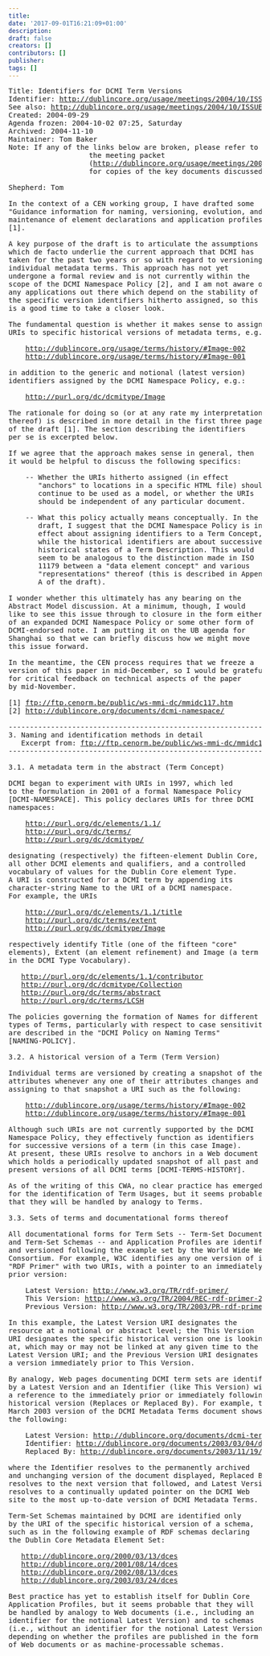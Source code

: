 ```yaml
---
title: 
date: '2017-09-01T16:21:09+01:00'
description: 
draft: false
creators: []
contributors: []
publisher: 
tags: []
---
```


<pre>
Title: Identifiers for DCMI Term Versions
Identifier: <a href="/usage/meetings/2004/10/ISSUES/version-identifiers/">http://dublincore.org/usage/meetings/2004/10/ISSUES/version-identifiers/</a>
See also: <a href="/usage/meetings/2004/10/ISSUES/">http://dublincore.org/usage/meetings/2004/10/ISSUES/</a>
Created: 2004-09-29
Agenda frozen: 2004-10-02 07:25, Saturday
Archived: 2004-11-10
Maintainer: Tom Baker
Note: If any of the links below are broken, please refer to 
                   the meeting packet
                   (<a href="/usage/meetings/2004/10/Meeting-packet.pdf">http://dublincore.org/usage/meetings/2004/10/Meeting-packet.pdf</a>) 
                   for copies of the key documents discussed at the meeting.

Shepherd: Tom

In the context of a CEN working group, I have drafted some
"Guidance information for naming, versioning, evolution, and
maintenance of element declarations and application profiles"
[1].

A key purpose of the draft is to articulate the assumptions
which de facto underlie the current approach that DCMI has
taken for the past two years or so with regard to versioning
individual metadata terms. This approach has not yet
undergone a formal review and is not currently within the
scope of the DCMI Namespace Policy [2], and I am not aware of
any applications out there which depend on the stability of
the specific version identifiers hitherto assigned, so this
is a good time to take a closer look.

The fundamental question is whether it makes sense to assign
URIs to specific historical versions of metadata terms, e.g.:

    <a href="/usage/terms/history/#Image-002">http://dublincore.org/usage/terms/history/#Image-002</a>
    <a href="/usage/terms/history/#Image-001">http://dublincore.org/usage/terms/history/#Image-001</a>

in addition to the generic and notional (latest version)
identifiers assigned by the DCMI Namespace Policy, e.g.:

    <a href="http://purl.org/dc/dcmitype/Image">http://purl.org/dc/dcmitype/Image</a>

The rationale for doing so (or at any rate my interpretation
thereof) is described in more detail in the first three pages
of the draft [1]. The section describing the identifiers
per se is excerpted below.

If we agree that the approach makes sense in general, then
it would be helpful to discuss the following specifics:

    -- Whether the URIs hitherto assigned (in effect
       "anchors" to locations in a specific HTML file) should
       continue to be used as a model, or whether the URIs
       should be independent of any particular document.

    -- What this policy actually means conceptually. In the
       draft, I suggest that the DCMI Namespace Policy is in
       effect about assigning identifiers to a Term Concept,
       while the historical identifiers are about successive
       historical states of a Term Description. This would
       seem to be analogous to the distinction made in ISO
       11179 between a "data element concept" and various
       "representations" thereof (this is described in Appendix
       A of the draft).

I wonder whether this ultimately has any bearing on the
Abstract Model discussion. At a minimum, though, I would
like to see this issue through to closure in the form either
of an expanded DCMI Namespace Policy or some other form of
DCMI-endorsed note. I am putting it on the UB agenda for
Shanghai so that we can briefly discuss how we might move
this issue forward.

In the meantime, the CEN process requires that we freeze a
version of this paper in mid-December, so I would be grateful
for critical feedback on technical aspects of the paper
by mid-November.

[1] <a href="ftp://ftp.cenorm.be/public/ws-mmi-dc/mmidc117.htm">ftp://ftp.cenorm.be/public/ws-mmi-dc/mmidc117.htm</a>
[2] <a href="/documents/dcmi-namespace/">http://dublincore.org/documents/dcmi-namespace/</a>

------------------------------------------------------------------------
3. Naming and identification methods in detail
   Excerpt from: <a href="ftp://ftp.cenorm.be/public/ws-mmi-dc/mmidc117.htm">ftp://ftp.cenorm.be/public/ws-mmi-dc/mmidc117.htm</a>
------------------------------------------------------------------------

3.1. A metadata term in the abstract (Term Concept)

DCMI began to experiment with URIs in 1997, which led
to the formulation in 2001 of a formal Namespace Policy
[DCMI-NAMESPACE]. This policy declares URIs for three DCMI
namespaces:

    <a href="http://purl.org/dc/elements/1.1/">http://purl.org/dc/elements/1.1/</a>
    <a href="http://purl.org/dc/terms/">http://purl.org/dc/terms/</a>
    <a href="http://purl.org/dc/dcmitype/">http://purl.org/dc/dcmitype/</a>

designating (respectively) the fifteen-element Dublin Core,
all other DCMI elements and qualifiers, and a controlled
vocabulary of values for the Dublin Core element Type.
A URI is constructed for a DCMI term by appending its
character-string Name to the URI of a DCMI namespace.
For example, the URIs

    <a href="http://purl.org/dc/elements/1.1/title">http://purl.org/dc/elements/1.1/title</a>
    <a href="http://purl.org/dc/terms/extent">http://purl.org/dc/terms/extent</a>
    <a href="http://purl.org/dc/dcmitype/Image">http://purl.org/dc/dcmitype/Image</a>

respectively identify Title (one of the fifteen "core"
elements), Extent (an element refinement) and Image (a term
in the DCMI Type Vocabulary).

   <a href="http://purl.org/dc/elements/1.1/contributor">http://purl.org/dc/elements/1.1/contributor</a>
   <a href="http://purl.org/dc/dcmitype/Collection">http://purl.org/dc/dcmitype/Collection</a>
   <a href="http://purl.org/dc/terms/abstract">http://purl.org/dc/terms/abstract</a>
   <a href="http://purl.org/dc/terms/LCSH">http://purl.org/dc/terms/LCSH</a>

The policies governing the formation of Names for different
types of Terms, particularly with respect to case sensitivity,
are described in the "DCMI Policy on Naming Terms"
[NAMING-POLICY].

3.2. A historical version of a Term (Term Version)

Individual terms are versioned by creating a snapshot of their
attributes whenever any one of their attributes changes and
assigning to that snapshot a URI such as the following:

    <a href="/usage/terms/history/#Image-002">http://dublincore.org/usage/terms/history/#Image-002</a>
    <a href="/usage/terms/history/#Image-001">http://dublincore.org/usage/terms/history/#Image-001</a>

Although such URIs are not currently supported by the DCMI
Namespace Policy, they effectively function as identifiers
for successive versions of a term (in this case Image).
At present, these URIs resolve to anchors in a Web document
which holds a periodically updated snapshot of all past and
present versions of all DCMI terms [DCMI-TERMS-HISTORY].

As of the writing of this CWA, no clear practice has emerged
for the identification of Term Usages, but it seems probable
that they will be handled by analogy to Terms.

3.3. Sets of terms and documentational forms thereof

All documentational forms for Term Sets -- Term-Set Documents
and Term-Set Schemas -- and Application Profiles are identified
and versioned following the example set by the World Wide Web
Consortium. For example, W3C identifies any one version of its
"RDF Primer" with two URIs, with a pointer to an immediately
prior version:

    Latest Version: <a href="http://www.w3.org/TR/rdf-primer/">http://www.w3.org/TR/rdf-primer/</a>
    This Version: <a href="http://www.w3.org/TR/2004/REC-rdf-primer-20040210/">http://www.w3.org/TR/2004/REC-rdf-primer-20040210/</a>
    Previous Version: <a href="http://www.w3.org/TR/2003/PR-rdf-primer-20031215/">http://www.w3.org/TR/2003/PR-rdf-primer-20031215/</a>

In this example, the Latest Version URI designates the
resource at a notional or abstract level; the This Version
URI designates the specific historical version one is looking
at, which may or may not be linked at any given time to the
Latest Version URI; and the Previous Version URI designates
a version immediately prior to This Version.

By analogy, Web pages documenting DCMI term sets are identified
by a Latest Version and an Identifier (like This Version) with
a reference to the immediately prior or immediately following
historical version (Replaces or Replaced By). For example, the
March 2003 version of the DCMI Metadata Terms document shows
the following:

    Latest Version: <a href="/documents/dcmi-terms">http://dublincore.org/documents/dcmi-terms</a>
    Identifier: <a href="/documents/2003/03/04/dcmi-terms/">http://dublincore.org/documents/2003/03/04/dcmi-terms/</a>
    Replaced By: <a href="/documents/2003/11/19/dcmi-terms/">http://dublincore.org/documents/2003/11/19/dcmi-terms/</a>

where the Identifier resolves to the permanently archived
and unchanging version of the document displayed, Replaced By
resolves to the next version that followed, and Latest Version
resolves to a continually updated pointer on the DCMI Web
site to the most up-to-date version of DCMI Metadata Terms.

Term-Set Schemas maintained by DCMI are identified only
by the URI of the specific historical version of a schema,
such as in the following example of RDF schemas declaring
the Dublin Core Metadata Element Set:

   <a href="/2000/03/13/dces">http://dublincore.org/2000/03/13/dces</a>
   <a href="/2001/08/14/dces">http://dublincore.org/2001/08/14/dces</a>
   <a href="/2002/08/13/dces">http://dublincore.org/2002/08/13/dces</a>
   <a href="/2003/03/24/dces">http://dublincore.org/2003/03/24/dces</a>

Best practice has yet to establish itself for Dublin Core
Application Profiles, but it seems probable that they will
be handled by analogy to Web documents (i.e., including an
identifier for the notional Latest Version) and to schemas
(i.e., without an identifier for the notional Latest Version),
depending on whether the profiles are published in the form
of Web documents or as machine-processable schemas.

</pre>
